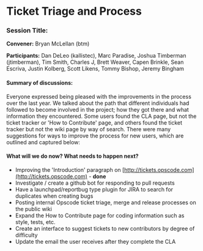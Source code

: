 Ticket Triage and Process
=========================

  

### Session Title:

**Convener:** Bryan McLellan (btm)

**Participants:** Dan DeLeo (kallistec), Marc Paradise, Joshua Timberman
(jtimberman), Tim Smith, Charles J, Brett Weaver, Capen Brinkle, Sean
Escriva, Justin Kolberg, Scott Likens, Tommy Bishop, Jeremy Bingham

#### Summary of discussions:

Everyone expressed being pleased with the improvements in the process
over the last year. We talked about the path that different individuals
had followed to become involved in the project; how they got there and
what information they encountered. Some users found the CLA page, but
not the ticket tracker or 'How to Contribute' page, and others found the
ticket tracker but not the wiki page by way of search. There were many
suggestions for ways to improve the process for new users, which are
outlined and captured below:

#### What will we do now? What needs to happen next?

-   Improving the 'Introduction' paragraph on
    [http://tickets.opscode.com](http://tickets.opscode.com) - **done**
-   Investigate / create a github bot for responding to pull requests
-   Have a launchpad/reportbug type plugin for JIRA to search for
    duplicates when creating bugs
-   Posting internal Opscode ticket triage, merge and release processes
    on the public wiki
-   Expand the How to Contribute page for coding information such as
    style, tests, etc.
-   Create an interface to suggest tickets to new contributors by degree
    of difficulty
-   Update the email the user receives after they complete the CLA

  
  
